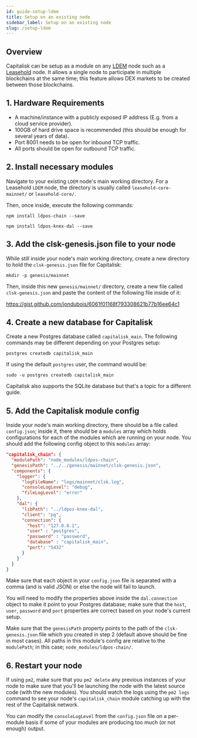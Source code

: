 ```yaml
---
id: guide-setup-ldem
title: Setup on an existing node
sidebar_label: Setup on an existing node
slug: /setup-ldem
---
```


## Overview

Capitalisk can be setup as a module on any [LDEM](https://github.com/Capitalisk/ldem) node such as a [Leasehold](https://leasehold.io/) node.
It allows a single node to participate in multiple blockchains at the same time; this feature allows DEX markets to be created between those blockchains.

## 1. Hardware Requirements

- A machine/instance with a publicly exposed IP address (E.g. from a cloud service provider).
- 100GB of hard drive space is recommended (this should be enough for several years of data).
- Port 8001 needs to be open for inbound TCP traffic.
- All ports should be open for outbound TCP traffic.

## 2. Install necessary modules

Navigate to your existing `LDEM` node's main working directory.
For a Leasehold `LDEM` node, the directory is usually called `leasehold-core-mainnet/` or `leasehold-core/`.

Then, once inside, execute the following commands:

```shell script
npm install ldpos-chain --save
```

```shell script
npm install ldpos-knex-dal --save
```

## 3. Add the clsk-genesis.json file to your node

While still inside your node's main working directory, create a new directory to hold the `clsk-genesis.json` file for Capitalisk:

```shell script
mkdir -p genesis/mainnet
```

Then, inside this new `genesis/mainnet/` directory, create a new file called `clsk-genesis.json` and paste the content of the following file inside of it:

https://gist.github.com/jondubois/6061f01168f793308621b77b16ee64c1

## 4. Create a new database for Capitalisk

Create a new Postgres database called `capitalisk_main`.
The following commands may be different depending on your Postgres setup:

```shell script
postgres createdb capitalisk_main
```

If using the default `postgres` user, the command would be:

```shell script
sudo -u postgres createdb capitalisk_main
```

Capitalisk also supports the SQLite database but that's a topic for a different guide.

## 5. Add the Capitalisk module config

Inside your node's main working directory, there should be a file called `config.json`; inside it, there should be a `modules` array which holds configurations for each of the modules which are running on your node. You should add the following config object to this `modules` array:

```json
"capitalisk_chain": {
  "modulePath": "node_modules/ldpos-chain",
  "genesisPath": "../../genesis/mainnet/clsk-genesis.json",
  "components": {
    "logger": {
      "logFileName": "logs/mainnet/clsk.log",
      "consoleLogLevel": "debug",
      "fileLogLevel": "error"
    },
    "dal": {
      "libPath": "../ldpos-knex-dal",
      "client": "pg",
      "connection": {
        "host": "127.0.0.1",
        "user" : "postgres",
        "password" : "password",
        "database" : "capitalisk_main",
        "port": "5432"
      }
    }
  }
}
```

Make sure that each object in your `config.json` file is separated with a comma (and is valid JSON) or else the node will fail to launch.

You will need to modify the properties above inside the `dal.connection` object to make it point to your Postgres database; make sure that the `host`, `user`, `password` and `port` properties are correct based on your node's current setup.

Make sure that the `genesisPath` property points to the path of the `clsk-genesis.json` file which you created in step 2 (default above should be fine in most cases).
All paths in this module's config are relative to the `modulePath`; in this case; `node_modules/ldpos-chain/`.

## 6. Restart your node

If using `pm2`, make sure that you `pm2 delete` any previous instances of your node to make sure that you'll be launching the node with the latest source code (with the new modules).
You should watch the logs using the `pm2 logs` command to see your node's `capitalisk_chain` module catching up with the rest of the Capitalisk network.

You can modify the `consoleLogLevel` from the `config.json` file on a per-module basis if some of your modules are producing too much (or not enough) output.
